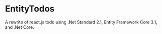 # EntityTodos
A rewrite of react.js todo using .Net Standard 2.1, Entity Framework Core 3.1, and .Net Core.
